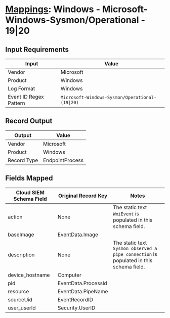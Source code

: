 # [Mappings](README.md): Windows - Microsoft-Windows-Sysmon/Operational - 19|20

## Input Requirements

|Input|Value|
|-----|-----|
|Vendor|Microsoft|
|Product|Windows|
|Log Format|Windows|
|Event ID Regex Pattern|`Microsoft-Windows-Sysmon/Operational-(19\|20)`|

## Record Output

|Output|Value|
|------|-----|
|Vendor|Microsoft|
|Product|Windows|
|Record Type|EndpointProcess|

## Fields Mapped

|Cloud SIEM Schema Field|Original Record Key|Notes|
|-----------------------|-------------------|-----|
|action|None|The static text `WmiEvent` is populated in this schema field.|
|baseImage|EventData.Image||
|description|None|The static text `Sysmon observed a pipe connection` is populated in this schema field.|
|device_hostname|Computer||
|pid|EventData.ProcessId||
|resource|EventData.PipeName||
|sourceUid|EventRecordID||
|user_userId|Security.UserID||

